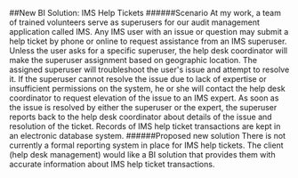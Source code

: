 ##New BI Solution: IMS Help Tickets
######Scenario
At my work, a team of trained volunteers serve as superusers for our audit management application called IMS. Any IMS user with an issue or question may submit a help ticket by phone or online to request assistance from an IMS superuser. Unless the user asks for a specific superuser, the help desk coordinator will make the superuser assignment based on geographic location. The assigned superuser will troubleshoot the user's issue and attempt to resolve it. If the superuser cannot resolve the issue due to lack of expertise or insufficient permissions on the system, he or she will contact the help desk coordinator to request elevation of the issue to an IMS expert. As soon as the issue is resolved by either the superuser or the expert, the superuser reports back to the help desk coordinator about details of the issue and resolution of the ticket. Records of IMS help ticket transactions are kept in an electronic database system.
######Proposed new solution
There is not currently a formal reporting system in place for IMS help tickets. The client (help desk management) would like a BI solution that provides them with accurate information about IMS help ticket transactions.
